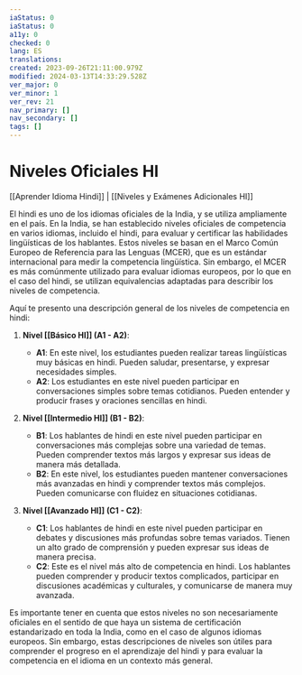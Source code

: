 ```yaml
---
iaStatus: 0
iaStatus: 0
a11y: 0
checked: 0
lang: ES
translations: 
created: 2023-09-26T21:11:00.979Z
modified: 2024-03-13T14:33:29.528Z
ver_major: 0
ver_minor: 1
ver_rev: 21
nav_primary: []
nav_secondary: []
tags: []
---
```

# Niveles Oficiales HI

[[Aprender Idioma Hindi]] | [[Niveles y Exámenes Adicionales HI]]
  
El hindi es uno de los idiomas oficiales de la India, y se utiliza ampliamente en el país. En la India, se han establecido niveles oficiales de competencia en varios idiomas, incluido el hindi, para evaluar y certificar las habilidades lingüísticas de los hablantes. Estos niveles se basan en el Marco Común Europeo de Referencia para las Lenguas (MCER), que es un estándar internacional para medir la competencia lingüística. Sin embargo, el MCER es más comúnmente utilizado para evaluar idiomas europeos, por lo que en el caso del hindi, se utilizan equivalencias adaptadas para describir los niveles de competencia.

Aquí te presento una descripción general de los niveles de competencia en hindi:

1. **Nivel [[Básico HI]] (A1 - A2)**:
    
    - **A1**: En este nivel, los estudiantes pueden realizar tareas lingüísticas muy básicas en hindi. Pueden saludar, presentarse, y expresar necesidades simples.
    - **A2**: Los estudiantes en este nivel pueden participar en conversaciones simples sobre temas cotidianos. Pueden entender y producir frases y oraciones sencillas en hindi.
2. **Nivel [[Intermedio HI]] (B1 - B2)**:
    - **B1**: Los hablantes de hindi en este nivel pueden participar en conversaciones más complejas sobre una variedad de temas. Pueden comprender textos más largos y expresar sus ideas de manera más detallada.
    - **B2**: En este nivel, los estudiantes pueden mantener conversaciones más avanzadas en hindi y comprender textos más complejos. Pueden comunicarse con fluidez en situaciones cotidianas.
3. **Nivel [[Avanzado HI]] (C1 - C2)**:    
    - **C1**: Los hablantes de hindi en este nivel pueden participar en debates y discusiones más profundas sobre temas variados. Tienen un alto grado de comprensión y pueden expresar sus ideas de manera precisa.
    - **C2**: Este es el nivel más alto de competencia en hindi. Los hablantes pueden comprender y producir textos complicados, participar en discusiones académicas y culturales, y comunicarse de manera muy avanzada.

Es importante tener en cuenta que estos niveles no son necesariamente oficiales en el sentido de que haya un sistema de certificación estandarizado en toda la India, como en el caso de algunos idiomas europeos. Sin embargo, estas descripciones de niveles son útiles para comprender el progreso en el aprendizaje del hindi y para evaluar la competencia en el idioma en un contexto más general.